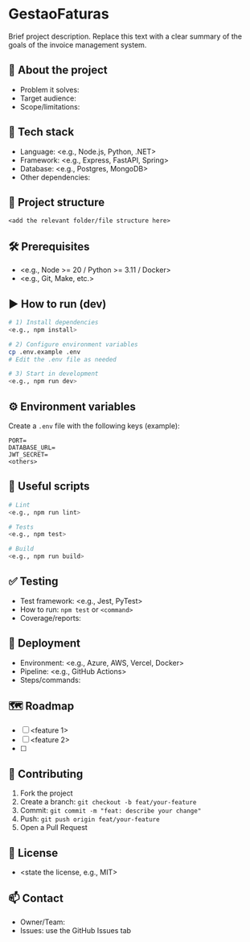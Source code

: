 # GestaoFaturas

Brief project description. Replace this text with a clear summary of the goals of the invoice management system.

## 🚀 About the project
- Problem it solves: <describe>
- Target audience: <describe>
- Scope/limitations: <describe>

## 🧰 Tech stack
- Language: <e.g., Node.js, Python, .NET>
- Framework: <e.g., Express, FastAPI, Spring>
- Database: <e.g., Postgres, MongoDB>
- Other dependencies: <list the main ones>

## 📂 Project structure
```
<add the relevant folder/file structure here>
```

## 🛠️ Prerequisites
- <e.g., Node >= 20 / Python >= 3.11 / Docker>
- <e.g., Git, Make, etc.>

## ▶️ How to run (dev)
```bash
# 1) Install dependencies
<e.g., npm install>

# 2) Configure environment variables
cp .env.example .env
# Edit the .env file as needed

# 3) Start in development
<e.g., npm run dev>
```

## ⚙️ Environment variables
Create a `.env` file with the following keys (example):
```
PORT=
DATABASE_URL=
JWT_SECRET=
<others>
```

## 📜 Useful scripts
```bash
# Lint
<e.g., npm run lint>

# Tests
<e.g., npm test>

# Build
<e.g., npm run build>
```

## ✅ Testing
- Test framework: <e.g., Jest, PyTest>
- How to run: `npm test` or `<command>`
- Coverage/reports: <describe>

## 🚢 Deployment
- Environment: <e.g., Azure, AWS, Vercel, Docker>
- Pipeline: <e.g., GitHub Actions>
- Steps/commands: <describe>

## 🗺️ Roadmap
- [ ] <feature 1>
- [ ] <feature 2>
- [ ] <improvement>

## 🤝 Contributing
1. Fork the project
2. Create a branch: `git checkout -b feat/your-feature`
3. Commit: `git commit -m "feat: describe your change"`
4. Push: `git push origin feat/your-feature`
5. Open a Pull Request

## 📄 License
- <state the license, e.g., MIT>

## 📫 Contact
- Owner/Team: <name or email>
- Issues: use the GitHub Issues tab
